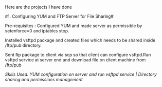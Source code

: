 Here are the projects I have done

#1. Configuring YUM and FTP Server for File Sharing#

Pre-requisites : Configured YUM and made server as permissible by setenforce=0 and iptables stop. 

Installed vsftpd package and created files which needs to be shared inside /ftp/pub directory. 

Sent ftp package to client via scp so that client can configure vsftpd.Run vsftpd service at server end and download file on client machine from /ftp/pub 

*Skills Used: YUM configuration on server and run vsftpd service | Directory sharing and permissions management*

